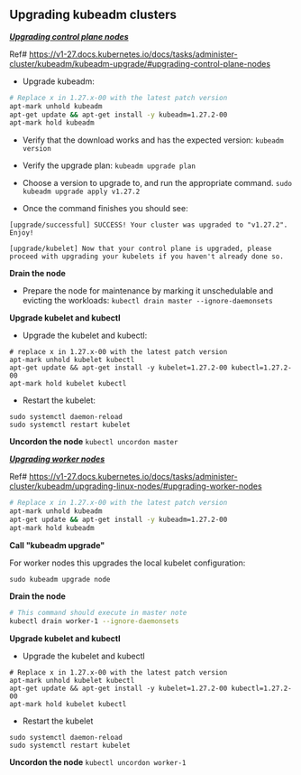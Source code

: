 ## Upgrading kubeadm clusters
<ins>***Upgrading control plane nodes***</ins>

Ref# https://v1-27.docs.kubernetes.io/docs/tasks/administer-cluster/kubeadm/kubeadm-upgrade/#upgrading-control-plane-nodes
* Upgrade kubeadm:
```bash
# Replace x in 1.27.x-00 with the latest patch version
apt-mark unhold kubeadm 
apt-get update && apt-get install -y kubeadm=1.27.2-00 
apt-mark hold kubeadm
```
* Verify that the download works and has the expected version:
```kubeadm version```
* Verify the upgrade plan:
```kubeadm upgrade plan```
* Choose a version to upgrade to, and run the appropriate command.
```sudo kubeadm upgrade apply v1.27.2```

* Once the command finishes you should see:
```
[upgrade/successful] SUCCESS! Your cluster was upgraded to "v1.27.2". Enjoy!

[upgrade/kubelet] Now that your control plane is upgraded, please proceed with upgrading your kubelets if you haven't already done so.
```
**Drain the node**
* Prepare the node for maintenance by marking it unschedulable and evicting the workloads:
```kubectl drain master --ignore-daemonsets```

**Upgrade kubelet and kubectl**
* Upgrade the kubelet and kubectl:
```
# replace x in 1.27.x-00 with the latest patch version
apt-mark unhold kubelet kubectl 
apt-get update && apt-get install -y kubelet=1.27.2-00 kubectl=1.27.2-00 
apt-mark hold kubelet kubectl
```
* Restart the kubelet:
```
sudo systemctl daemon-reload
sudo systemctl restart kubelet
```
**Uncordon the node**
```kubectl uncordon master```


<ins>***Upgrading worker nodes***</ins>

Ref# https://v1-27.docs.kubernetes.io/docs/tasks/administer-cluster/kubeadm/upgrading-linux-nodes/#upgrading-worker-nodes
```bash
# Replace x in 1.27.x-00 with the latest patch version
apt-mark unhold kubeadm 
apt-get update && apt-get install -y kubeadm=1.27.2-00 
apt-mark hold kubeadm
```
**Call "kubeadm upgrade"**

For worker nodes this upgrades the local kubelet configuration:
```
sudo kubeadm upgrade node
```

**Drain the node**
```bash
# This command should execute in master note
kubectl drain worker-1 --ignore-daemonsets
```

**Upgrade kubelet and kubectl**
* Upgrade the kubelet and kubectl
```
# Replace x in 1.27.x-00 with the latest patch version
apt-mark unhold kubelet kubectl 
apt-get update && apt-get install -y kubelet=1.27.2-00 kubectl=1.27.2-00 
apt-mark hold kubelet kubectl
```
* Restart the kubelet
```
sudo systemctl daemon-reload
sudo systemctl restart kubelet
```
**Uncordon the node**
```kubectl uncordon worker-1```

